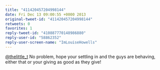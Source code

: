```yaml
---
title: "411420457204998144"
date: Fri Dec 13 09:00:55 +0000 2013
original-tweet-id: "411420457204998144"
retweets: 0
favorites: 1
reply-tweet-id: "410887770148986880"
reply-user-id: "58862352"
reply-user-screen-name: "ImLouiseHowells"
---
```

<a href="https://twitter.com/thelittle_t">@thelittle_t</a> No problem, hope your settling in and the guys are behaving, either that or your giving as good as they give!
